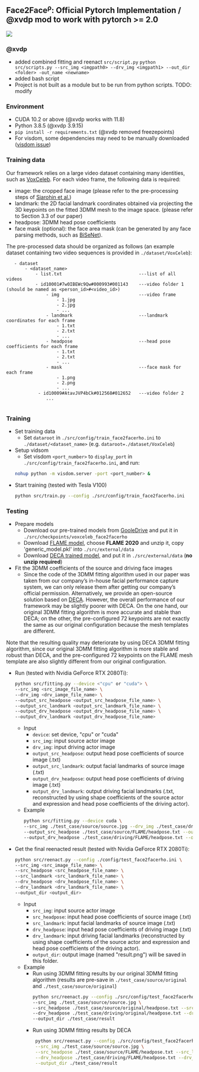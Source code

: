 ## Face2Face<sup>&rho;</sup>: Official Pytorch Implementation / @xvdp mod to work with pytorch >= 2.0
[<img src='https://img.shields.io/badge/paper-ECCV-black'>](https://www.ecva.net/papers/eccv_2022/papers_ECCV/papers/136730055.pdf)

### @xvdp
* added combined fitting and reenact `src/script.py`
```python src/scripts.py --src_img <imgpath0> --drv_img <imgpath1> --out_dir <folder> -out_name <newname>```
* added bash script 
* Project is not built as a module but to be run from python scripts. TODO: modify

### Environment
- CUDA 10.2 or above (@xvdp works with 11.8)
- Python 3.8.5 (@xvdp 3.9.15)
- ``pip install -r requirements.txt`` (@xvdp removed freezepoints)
- For visdom, some dependencies may need to be manually 
    downloaded ([visdom issue](https://github.com/fossasia/visdom/issues/111))
    
### Training data
Our framework relies on a large video dataset containing many identities, 
such as [VoxCeleb](https://www.robots.ox.ac.uk/~vgg/data/voxceleb/). For each video frame, the following data is required:
  - image: the cropped face image (please refer to the pre-processing steps of 
    [Siarohin et al.](https://github.com/AliaksandrSiarohin/video-preprocessing))
  - landmark: the 2D facial landmark coordinates obtained via projecting the 3D keypoints on the
    fitted 3DMM mesh to the image space. (please refer to Section 3.3
    of our paper)
  - headpose: 3DMM head pose coefficients
  - face mask (optional): the face area mask (can be generated by any face parsing methods, such as 
    [BiSeNet](https://github.com/zllrunning/face-parsing.PyTorch)).
    

The pre-processed data should be organized as follows (an 
example dataset containing two video sequences is provided in ```./dataset/VoxCeleb```):

```
   - dataset
       - <dataset_name>
           - list.txt                             ---list of all videos 
           - id10001#7w0IBEWc9Qw#000993#001143    ---video folder 1 (should be named as <person_id>#<video_id>)
               - img                              ---video frame
                   - 1.jpg
                   - 2.jpg
                   - ...
               - landmark                         ---landmark coordinates for each frame 
                   - 1.txt
                   - 2.txt
                   - ...
               - headpose                         ---head pose coefficients for each frame 
                   - 1.txt
                   - 2.txt
                   - ...
               - mask                             ---face mask for each frame 
                   - 1.png
                   - 2.png
                   - ...
            - id10009#AtavJVP4bCk#012568#012652   ---video folder 2
               ...
                    
```
### Training
- Set training data  
    - Set ```dataroot``` in ```./src/config/train_face2facerho.ini``` to ```./dataset/<dataset_name>``` (e.g. ```dataroot=./dataset/VoxCeleb```)
- Setup vidsom  
    - Set visdom ```<port_number>``` to ```display_port``` in ```./src/config/train_face2facerho.ini```, and run:
  ```bash
  nohup python -m visdom.server -port <port_number> &
  ```
- Start training (tested with Tesla V100)
    ```bash
    python src/train.py --config ./src/config/train_face2facerho.ini
    ```

### Testing
- Prepare models
  - Download our pre-trained models from [GooleDrive](https://drive.google.com/drive/folders/1asCyEjKxpKSV8g674WwmmCgxAZP9pf9x) and put it in ```./src/checkpoints/voxceleb_face2facerho```
  - Download [FLAME model](https://flame.is.tue.mpg.de/download.php), 
    choose **FLAME 2020** and unzip it, copy 'generic_model.pkl' into ```./src/external/data```
  - Download [DECA trained model](https://drive.google.com/file/d/1rp8kdyLPvErw2dTmqtjISRVvQLj6Yzje/view?usp=sharing), 
    and put it in ```./src/external/data``` (**no unzip required**)
- Fit the 3DMM coefficients of the source and driving face images
  - Since the code of the 3DMM fitting algorithm used in our paper was taken from our company’s in-house facial performance 
    capture system, we can only release them after getting our company’s official permission. Alternatively, we provide an 
    open-source solution based on [DECA](https://github.com/YadiraF/DECA). However, the overall performance of our framework may be slightly poorer with DECA. On the one hand, our original 3DMM fitting algorithm is more accurate and stable than DECA; on the other, the pre-configured 72 keypoints are not exactly the same as our original configuration because the mesh templates are different.
    

Note that the resulting 
    quality may deteriorate by using DECA 3DMM fitting algorithm, since our original 3DMM fitting algorithm is more 
    stable and robust than DECA, and the pre-configured 72 keypoints on the FLAME mesh template are also slightly 
    different from our original configuration.
  - Run (tested with Nvidia GeForce RTX 2080Ti):
    ```bash
    python src/fitting.py --device <"cpu" or "cuda"> \
    --src_img <src_image_file_name> \
    --drv_img <drv_iamge_file_name> \
    --output_src_headpose <output_src_headpose_file_name> \
    --output_src_landmark <output_src_landmark_file_name> \
    --output_drv_headpose <output_drv_headpose_file_name> \
    --output_drv_landmark <output_drv_headpose_file_name>
    ```
    - Input
      - ```device```: set device, "cpu" or "cuda"
      - ```src_img```: input source actor image
      - ```drv_img```: input driving actor image
      - ```output_src_headpose```: output head pose coefficients of source image (.txt)
      - ```output_src_landmark```: output facial landmarks of source image (.txt)
      - ```output_drv_headpose```: output head pose coefficients of driving image (.txt) 
      - ```output_drv_landmark```: output driving facial landmarks (.txt, reconstructed by using shape coefficients 
        of the source actor and expression and head pose coefficients of the driving actor).
    - Example
      ```bash
      python src/fitting.py --device cuda \
      --src_img ./test_case/source/source.jpg --drv_img ./test_case/driving/driving.jpg \
      --output_src_headpose ./test_case/source/FLAME/headpose.txt --output_src_landmark ./test_case/source/FLAME/landmark.txt \
      --output_drv_headpose ./test_case/driving/FLAME/headpose.txt --output_drv_landmark ./test_case/driving/FLAME/landmark.txt 
      ```
    
- Get the final reenacted result (tested with Nvidia GeForce RTX 2080Ti):
    ```bash
    python src/reenact.py --config ./config/test_face2facerho.ini \
    --src_img <src_image_file_name> \
    --src_headpose <src_headpose_file_name> \
    --src_landmark <src_landmark_file_name> \
    --drv_headpose <drv_headpose_file_name> \
    --drv_landmark <drv_landmark_file_name> \
    --output_dir <output_dir>
    ```
    - Input
      - ```src_img```: input source actor image
      - ```src_headpose```: input head pose coefficients of source image (.txt)
      - ```src_landmark```: input facial landmarks of source image (.txt)
      - ```drv_headpose```: input head pose coefficients of driving image (.txt)
      - ```drv_landmark```: input driving facial landmarks (reconstructed by using shape coefficients of the 
        source actor and expression and head pose coefficients of the driving actor). 
      - ```output_dir```: output image (named "result.png") will be saved in this folder.
    - Example
      - Run using 3DMM fitting results by our original 3DMM fitting algorithm (results are pre-save in 
        ```./test_case/source/original``` and ```./test_case/source/original```)
          ```bash
          python src/reenact.py --config ./src/config/test_face2facerho.ini \
          --src_img ./test_case/source/source.jpg \
          --src_headpose ./test_case/source/original/headpose.txt --src_landmark ./test_case/source/original/landmark.txt \
          --drv_headpose ./test_case/driving/original/headpose.txt --drv_landmark ./test_case/driving/original/landmark.txt \
          --output_dir ./test_case/result
          ```
      - Run using 3DMM fitting results by DECA   
         ```bash
          python src/reenact.py --config ./src/config/test_face2facerho.ini \
          --src_img ./test_case/source/source.jpg \
          --src_headpose ./test_case/source/FLAME/headpose.txt --src_landmark ./test_case/source/FLAME/landmark.txt \
          --drv_headpose ./test_case/driving/FLAME/headpose.txt --drv_landmark ./test_case/driving/FLAME/landmark.txt \
          --output_dir ./test_case/result
        ```
